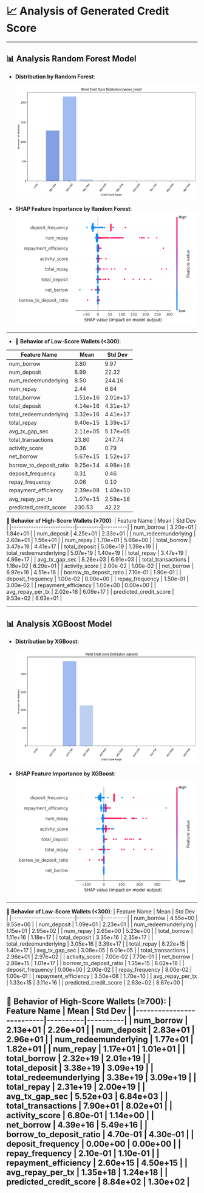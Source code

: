 # 📈 Analysis of Generated Credit Score

---
## 📊 Analysis Random Forest Model

- **Distribution by Random Forest**:
  
    <img src="outputs/scores/ran_credit_score_distribution.png" alt="Credit Score Distribution" width="500" height="300"/>

- **SHAP Feature Importance by Random Forest**:
      <img src="outputs/shap/random_forest_shap_summary_plot.png" alt="Shap Value" width="500" height="300"/>
    

---
- **🔻 Behavior of Low-Score Wallets (<300)**:

| Feature Name             | Mean             | Std Dev          |
|--------------------------|------------------|------------------|
| num_borrow               | 3.80             | 9.97             |
| num_deposit              | 8.99             | 22.32            |
| num_redeemunderlying     | 8.50             | 244.16           |
| num_repay                | 2.44             | 6.84             |
| total_borrow             | 1.51e+16         | 2.01e+17         |
| total_deposit            | 4.14e+16         | 4.31e+17         |
| total_redeemunderlying   | 3.32e+16         | 4.41e+17         |
| total_repay              | 9.40e+15         | 1.39e+17         |
| avg_tx_gap_sec           | 2.11e+05         | 5.17e+05         |
| total_transactions       | 23.80            | 247.74           |
| activity_score           | 0.36             | 0.79             |
| net_borrow               | 5.67e+15         | 1.52e+17         |
| borrow_to_deposit_ratio  | 9.25e+14         | 4.98e+16         |
| deposit_frequency        | 0.31             | 0.46             |
| repay_frequency          | 0.06             | 0.10             |
| repayment_efficiency     | 2.39e+08         | 1.40e+10         |
| avg_repay_per_tx         | 1.07e+15         | 2.59e+16         |
| predicted_credit_score   | 230.53           | 42.22            |

**🔺 Behavior of High-Score Wallets (≥700)**:
| Feature Name             | Mean     | Std Dev  |
|--------------------------|----------|----------|
| num_borrow               | 3.20e+01 | 1.84e+01 |
| num_deposit              | 4.25e+01 | 2.33e+01 |
| num_redeemunderlying     | 2.60e+01 | 1.56e+01 |
| num_repay                | 1.70e+01 | 5.66e+00 |
| total_borrow             | 3.47e+19 | 4.41e+17 |
| total_deposit            | 5.08e+19 | 1.39e+19 |
| total_redeemunderlying   | 5.07e+19 | 1.40e+19 |
| total_repay              | 3.47e+19 | 4.86e+17 |
| avg_tx_gap_sec           | 8.28e+03 | 6.91e+03 |
| total_transactions       | 1.18e+02 | 6.29e+01 |
| activity_score           | 2.00e-02 | 1.00e-02 |
| net_borrow               | 6.97e+16 | 4.51e+16 |
| borrow_to_deposit_ratio  | 7.10e-01 | 1.90e-01 |
| deposit_frequency        | 1.00e-02 | 0.00e+00 |
| repay_frequency          | 1.50e-01 | 3.00e-02 |
| repayment_efficiency     | 1.00e+00 | 0.00e+00 |
| avg_repay_per_tx         | 2.02e+18 | 6.09e+17 |
| predicted_credit_score   | 9.53e+02 | 6.63e+01 |

---
## 📊 Analysis XGBoost Model

- **Distribution by XGBoost**:
        
    <img src="outputs/scores/xgb_credit_score_distribution.png" alt="Credit Score Distribution" width="500" height="300"/>

- **SHAP Feature Importance by XGBoost**:
        
    <img src="outputs/shap/xgboost_shap_summary_plot.png" alt="Credit Score Distribution" width="500" height="300"/>
---
**🔻 Behavior of Low-Score Wallets (<300)**:
| Feature Name             | Mean     | Std Dev  |
|--------------------------|----------|----------|
| num_borrow               | 4.55e+00 | 9.55e+00 |
| num_deposit              | 1.09e+01 | 2.23e+01 |
| num_redeemunderlying     | 1.15e+01 | 2.95e+02 |
| num_repay                | 2.65e+00 | 5.23e+00 |
| total_borrow             | 1.11e+16 | 1.18e+17 |
| total_deposit            | 3.35e+16 | 2.35e+17 |
| total_redeemunderlying   | 3.05e+16 | 3.39e+17 |
| total_repay              | 8.22e+15 | 1.40e+17 |
| avg_tx_gap_sec           | 3.08e+05 | 6.01e+05 |
| total_transactions       | 2.96e+01 | 2.97e+02 |
| activity_score           | 7.00e-02 | 7.70e-01 |
| net_borrow               | 2.86e+15 | 1.01e+17 |
| borrow_to_deposit_ratio  | 1.35e+15 | 6.02e+16 |
| deposit_frequency        | 0.00e+00 | 2.00e-02 |
| repay_frequency          | 8.00e-02 | 1.00e-01 |
| repayment_efficiency     | 3.50e+08 | 1.70e+10 |
| avg_repay_per_tx         | 1.33e+15 | 3.11e+16 |
| predicted_credit_score   | 2.63e+02 | 8.67e+00 |


**🔺 Behavior of High-Score Wallets (≥700)**:
| Feature Name             | Mean     | Std Dev  |
|--------------------------|----------|----------|
| num_borrow               | 2.13e+01 | 2.26e+01 |
| num_deposit              | 2.83e+01 | 2.96e+01 |
| num_redeemunderlying     | 1.77e+01 | 1.82e+01 |
| num_repay                | 1.17e+01 | 1.01e+01 |
| total_borrow             | 2.32e+19 | 2.01e+19 |
| total_deposit            | 3.38e+19 | 3.09e+19 |
| total_redeemunderlying   | 3.38e+19 | 3.09e+19 |
| total_repay              | 2.31e+19 | 2.00e+19 |
| avg_tx_gap_sec           | 5.52e+03 | 6.84e+03 |
| total_transactions       | 7.90e+01 | 8.02e+01 |
| activity_score           | 6.80e-01 | 1.14e+00 |
| net_borrow               | 4.39e+16 | 5.49e+16 |
| borrow_to_deposit_ratio  | 4.70e-01 | 4.30e-01 |
| deposit_frequency        | 0.00e+00 | 0.00e+00 |
| repay_frequency          | 2.10e-01 | 1.10e-01 |
| repayment_efficiency     | 2.60e+15 | 4.50e+15 |
| avg_repay_per_tx         | 1.35e+18 | 1.24e+18 |
| predicted_credit_score   | 8.84e+02 | 1.30e+02 |
---
